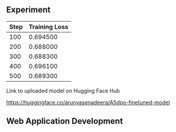 ## Experiment

|Step	|Training Loss |
|-----|--------------|
|100	|0.694500 |
|200	|0.688000 |
|300	|0.688300 |
|400	|0.696100 |
|500	|0.689300 |


Link to uploaded model on Hugging Face Hub

https://huggingface.co/arunyasenadeera/A5dpo-finetuned-model

## Web Application Development
